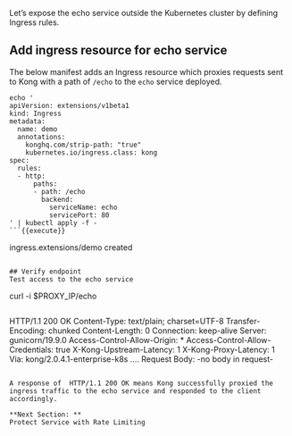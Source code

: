 Let’s expose the echo service outside the Kubernetes cluster by defining Ingress rules.

## Add ingress resource for echo service
The below manifest adds an Ingress resource which proxies requests sent to Kong with a path of  `/echo` to the `echo` service deployed.

  ```
  echo '
  apiVersion: extensions/v1beta1
  kind: Ingress
  metadata:
    name: demo
    annotations:
      konghq.com/strip-path: "true"
      kubernetes.io/ingress.class: kong
  spec:
    rules:
    - http:
        paths:
        - path: /echo
          backend:
            serviceName: echo
            servicePort: 80
  ' | kubectl apply -f -
  ```{{execute}}

  ```
  ingress.extensions/demo created
  ```

## Verify endpoint
Test access to the echo service

  ```
  curl -i $PROXY_IP/echo
  ```{{execute}}

  ```
  HTTP/1.1 200 OK
  Content-Type: text/plain; charset=UTF-8
  Transfer-Encoding: chunked
  Content-Length: 0
  Connection: keep-alive
  Server: gunicorn/19.9.0
  Access-Control-Allow-Origin: *
  Access-Control-Allow-Credentials: true
  X-Kong-Upstream-Latency: 1
  X-Kong-Proxy-Latency: 1
  Via: kong/2.0.4.1-enterprise-k8s
  ....
  Request Body:
          -no body in request-
  ```

A response of  HTTP/1.1 200 OK means Kong successfully proxied the ingress traffic to the echo service and responded to the client accordingly.  

**Next Section: **
Protect Service with Rate Limiting
